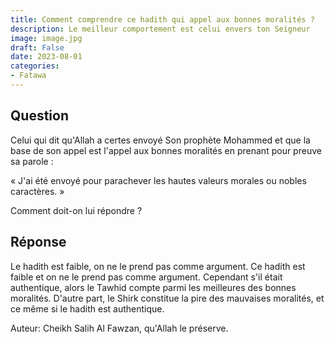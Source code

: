 ```yaml
---
title: Comment comprendre ce hadith qui appel aux bonnes moralités ?
description: Le meilleur comportement est celui envers ton Seigneur
image: image.jpg
draft: False
date: 2023-08-01
categories:
- Fatawa
---
```


## Question

Celui qui dit qu'Allah a certes envoyé Son prophète Mohammed et que la base de son appel
est l'appel aux bonnes moralités en prenant pour preuve sa parole :

« J'ai été envoyé pour parachever les hautes valeurs morales ou nobles caractères. »

Comment doit-on lui répondre ?

## Réponse

Le hadith est faible, on ne le prend pas comme argument. Ce hadith est faible et on ne le
prend pas comme argument. Cependant s'il était authentique, alors le Tawhid compte parmi
les meilleures des bonnes moralités. D'autre part, le Shirk constitue la pire des
mauvaises moralités, et ce même si le hadith est authentique.

Auteur: Cheikh Salih Al Fawzan, qu'Allah le préserve.
